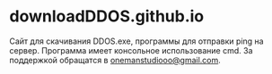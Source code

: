 # downloadDDOS.github.io
Сайт для скачивания DDOS.exe, программы для отправки ping на сервер.
Программа имеет консольное использование cmd. За поддержкой обращатся в onemanstudiooo@gmail.com.
